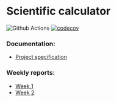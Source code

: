 # Scientific calculator

![Github Actions](https://github.com/maizzuu/data-structures-lab/workflows/CI/badge.svg)
[![codecov](https://codecov.io/gh/maizzuu/data-structures-lab/branch/main/graph/badge.svg?token=BKSOJQ7FGV)](https://codecov.io/gh/maizzuu/data-structures-lab)

### Documentation:
* [Project specification](https://github.com/maizzuu/data-structures-lab/blob/main/documentation/project_specification.md)


### Weekly reports:  
* [Week 1](https://github.com/maizzuu/data-structures-lab/blob/main/documentation/weekly_reports/week_1.md)
* [Week 2](https://github.com/maizzuu/data-structures-lab/blob/main/documentation/weekly_reports/week_2.md)
